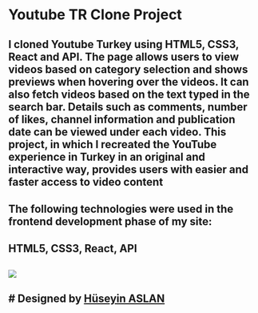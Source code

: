 # Youtube TR Clone Project

## I cloned Youtube Turkey using HTML5, CSS3, React and API. The page allows users to view videos based on category selection and shows previews when hovering over the videos. It can also fetch videos based on the text typed in the search bar. Details such as comments, number of likes, channel information and publication date can be viewed under each video. This project, in which I recreated the YouTube experience in Turkey in an original and interactive way, provides users with easier and faster access to video content


## The following technologies were used in the frontend development phase of my site:

## HTML5, CSS3, React, API

## ![](/gif.gif)

## # Designed by <a href="https://www.linkedin.com/in/h%C3%BCseyin-aslan-128519203/" target="_blank">Hüseyin ASLAN</a> 































<!-- 

# React + Vite

This template provides a minimal setup to get React working in Vite with HMR and some ESLint rules.

Currently, two official plugins are available:

- [@vitejs/plugin-react](https://github.com/vitejs/vite-plugin-react/blob/main/packages/plugin-react/README.md) uses [Babel](https://babeljs.io/) for Fast Refresh
- [@vitejs/plugin-react-swc](https://github.com/vitejs/vite-plugin-react-swc) uses [SWC](https://swc.rs/) for Fast Refresh


## Kütüphaneler

- https://tailwindcss.com/ (tailwind)
- react-icons
- react-router-dom
- react-player
- millify(sayı formatlama)
- moment(zaman formatlama)
- axios


## API

- https://rapidapi.com/ytjar/api/yt-api

## Enviroment Variables (Ortam Değişkenler)

- Çalışma ortamı için gerekli olan ama projeyi githuba gönderdiğimiz zaman herkes tarafından erişilebilir olmasını istemediğimiz değişkenleri ortam değişkenleri olarak tanımlarız.  Çalışma dizininde genel kısma .env diye klasor açarak tanımlarız -->